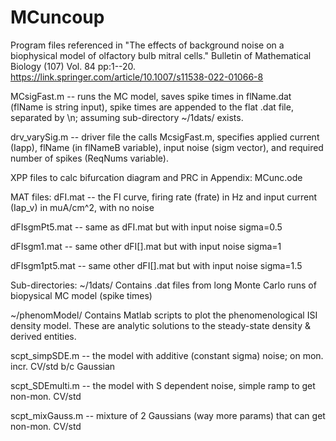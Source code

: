 # MCuncoup
Program files referenced in "The effects of background noise on a biophysical model of olfactory bulb mitral cells." Bulletin of Mathematical Biology (107) Vol. 84 pp:1--20. https://link.springer.com/article/10.1007/s11538-022-01066-8

MCsigFast.m -- runs the MC model, saves spike times in flName.dat (flName is string input), spike times are appended to the flat .dat file, separated by \n; assuming sub-directory ~/1dats/ exists.

drv_varySig.m -- driver file the calls McsigFast.m, specifies applied current (Iapp), flName (in flNameB variable), input noise (sigm vector), and required number of spikes (ReqNums variable).

XPP files to calc bifurcation diagram and PRC in Appendix:
MCunc.ode

MAT files: 
dFI.mat -- the FI curve, firing rate (frate) in Hz and input current (Iap_v) in muA/cm^2, with no noise

dFIsgmPt5.mat -- same as dFI.mat but with input noise sigma=0.5

dFIsgm1.mat -- same other dFI[].mat but with input noise sigma=1

dFIsgm1pt5.mat -- same other dFI[].mat but with input noise sigma=1.5

Sub-directories: 
~/1dats/  Contains .dat files from long Monte Carlo runs of biopysical MC model (spike times)

~/phenomModel/ Contains Matlab scripts to plot the phenomenological ISI density model. These are analytic solutions to the steady-state density & derived entities.

scpt_simpSDE.m -- the model with additive (constant sigma) noise; on mon. incr. CV/std b/c Gaussian

scpt_SDEmulti.m -- the model with S dependent noise, simple ramp to get non-mon. CV/std

scpt_mixGauss.m -- mixture of 2 Gaussians (way more params) that can get non-mon. CV/std
